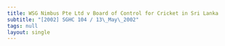 ```yaml
---
title: WSG Nimbus Pte Ltd v Board of Control for Cricket in Sri Lanka
subtitle: "[2002] SGHC 104 / 13\_May\_2002"
tags: null
layout: single
---
```


